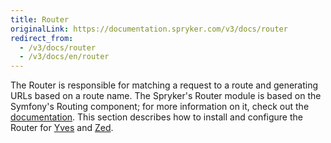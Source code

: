```yaml
---
title: Router
originalLink: https://documentation.spryker.com/v3/docs/router
redirect_from:
  - /v3/docs/router
  - /v3/docs/en/router
---
```


The Router is responsible for matching a request to a route and generating URLs based on a route name. The Spryker's Router module is based on the Symfony's Routing component; for more information on it, check out the [documentation](https://symfony.com/doc/current/routing.html). This section describes how to install and configure the Router for [Yves](/docs/scos/dev/migration-and-integration/201907.0/migration-concepts/silex-replacement/router/router-yves-201) and [Zed](/docs/scos/dev/migration-and-integration/201907.0/migration-concepts/silex-replacement/router/router-zed-2019).
